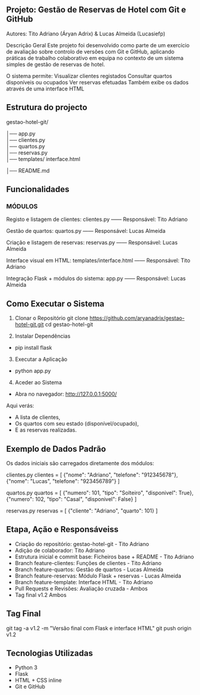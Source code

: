 ## Projeto: Gestão de Reservas de Hotel com Git e GitHub
Autores: Tito Adriano (Áryan Adrix) & Lucas Almeida (Lucasiefp)

Descrição Geral
Este projeto foi desenvolvido como parte de um exercício de avaliação sobre controlo de versões com Git e GitHub, aplicando práticas de trabalho colaborativo em equipa no contexto de um sistema simples de gestão de reservas de hotel.

O sistema permite:
Visualizar clientes registados
Consultar quartos disponíveis ou ocupados
Ver reservas efetuadas
Também exibe os dados através de uma interface HTML

## Estrutura do projecto

gestao-hotel-git/

│── app.py                
│── clientes.py           
│── quartos.py           
│── reservas.py          
│── templates/ interface.html 

│── README.md    


## Funcionalidades

### MÓDULOS 

Registo e listagem de clientes: 
clientes.py  —— Responsável: Tito Adriano

Gestão de quartos: 
quartos.py —— Responsável: Lucas Almeida

Criação e listagem de reservas: 
reservas.py —— Responsável: Lucas Almeida

Interface visual em HTML: 
templates/interface.html —— Responsável: Tito Adriano

Integração Flask + módulos do sistema: 
app.py —— Responsável: Lucas Almeida


## Como Executar o Sistema

1. Clonar o Repositório
git clone https://github.com/aryanadrix/gestao-hotel-git.git 
cd gestao-hotel-git

2. Instalar Dependências
- pip install flask

3. Executar a Aplicação
- python app.py

4. Aceder ao Sistema
- Abra no navegador: http://127.0.0.1:5000/

Aqui verás:
- A lista de clientes,
- Os quartos com seu estado (disponível/ocupado),
- E as reservas realizadas.

## Exemplo de Dados Padrão
Os dados iniciais são carregados diretamente dos módulos:

clientes.py
clientes = [ {"nome": "Adriano", "telefone": "912345678"}, {"nome": "Lucas", "telefone": "923456789"} ]

quartos.py
quartos = [ {"numero": 101, "tipo": "Solteiro", "disponivel": True}, {"numero": 102, "tipo": "Casal", "disponivel": False} ]

reservas.py
reservas = [ {"cliente": "Adriano", "quarto": 101} ]


## Etapa, Ação e	Responsáveiss

- Criação do repositório: gestao-hotel-git	- Tito Adriano
- Adição de colaborador:	Tito Adriano
- Estrutura inicial e commit base:	Ficheiros base + README	- Tito Adriano
- Branch feature-clientes:	Funções de clientes -	Tito Adriano
- Branch feature-quartos:	Gestão de quartos	- Lucas Almeida
- Branch feature-reservas:	Módulo Flask + reservas	- Lucas Almeida
- Branch feature-template:	Interface HTML -	Tito Adriano
- Pull Requests e Revisões:	Avaliação cruzada -	Ambos
- Tag final	v1.2	Ambos

## Tag Final

git tag -a v1.2 -m "Versão final com Flask e interface HTML"
git push origin v1.2

## Tecnologias Utilizadas
* Python 3
* Flask
* HTML + CSS inline
* Git e GitHub


